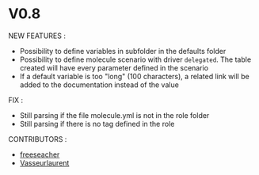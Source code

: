 # V0.8

NEW FEATURES :

* Possibility to define variables in subfolder in the defaults folder
* Possibility to define molecule scenario with driver ```delegated```. The table created will have every parameter defined in the scenario
* If a default variable is too "long" (100 characters), a related link will be added to the documentation instead of the value

FIX :

* Still parsing if the file molecule.yml is not in the role folder
* Still parsing if there is no tag defined in the role


CONTRIBUTORS :

* [freeseacher](https://github.com/freeseacher)
* [Vasseurlaurent](https://github.com/VasseurLaurent)